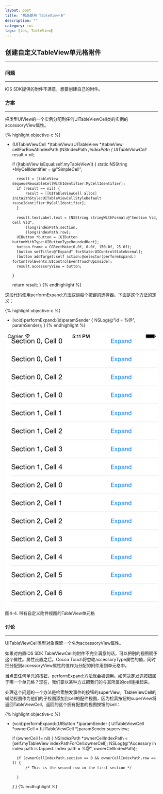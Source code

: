 ```yaml
---
layout: post
title: "构造使用 TableView-6"
description: ""
category: ios
tags: [ios, TableView]
---
```



## 创建自定义TableView单元格附件
---

### 问题
---

iOS SDK提供的附件不满意，想要创建自己的附件。

### 方案
---

把类型UIView的一个实例分配到任何UITableViewCell类的实例的accessoryView属性。

{% highlight objective-c %}
- (UITableViewCell *)tableView:(UITableView *)tableView cellForRowAtIndexPath:(NSIndexPath *)indexPath {
	UITableViewCell* result = nil;

	if ([tableView isEqual:self.myTableView]) {
		static NSString *MyCellIdentifier = @"SimpleCell";

		result = [tableView  dequeueReusableCellWithIdentifier:MyCellIdentifier];
		if (result == nil) {
			result = [[UITableViewCell alloc] initWithStyle:UITableViewCellStyleDefault reuseIdentifier:MyCellIdentifier];
		}

		result.textLabel.text = [NSString stringWithFormat:@"Section %ld, Cell %ld",
			(long)indexPath.section,
			(long)indexPath.row];
		UIButton *button = [UIButton buttonWithType:UIButtonTypeRoundedRect];
		button.frame = CGRectMake(0.0f, 0.0f, 150.0f, 25.0f);
		[button setTitle:@"Expand" forState:UIControlStateNormal];
		[button addTarget:self action:@selector(performExpand:) forControlEvents:UIControlEventTouchUpInside];
		result.accessoryView = button;
	}

	return result;
}
{% endhighlight %}

这段代码使用performExpand:方法叙谈每个按键的选择器。下面是这个方法的定义：

{% highlight objective-c %}
- (void)performExpand:(id)paramSender {
	NSLog(@"id = %@", paramSender);
}
{% endhighlight %}

![TableView-4](/assets/img/ios/TableView-4.png)

图4-4. 带有自定义附件视图的TableView单元格

### 讨论
---

UITableViewCell类型对象保留一个名为accessoryView属性。

如果对内置iOS SDK TableViewCell的附件不完全满意的话，可以把别的视图赋予这个属性。属性设置之后，Cocoa Touch将忽略accessoryType属性的值，同时把分配到accessoryView属性的值作为分配的附件用到单元格中。

当点击任何单元的按钮，performExpand:方法就会被调用。如何决定发送按钮属于哪一个单元格？现在，我们要以某种方式把我们的与其所属的cell连接起来。

处理这个问题的一个办法是检索触发事件的按钮的superView。TableViewCell的辅助视图作为他们的子视图添加到cell的配件视图，因为检索按钮的superView将返回TableViewCell，返回的这个拥有配套的视图按钮的cell：

{% highlight objective-c %}
- (void)performExpand:(UIButton *)paramSender {
	UITableViewCell *ownerCell = (UITableViewCell *)paramSender.superview;

	if (ownerCell != nil) {
		NSIndexPath *ownerCellIndexPath = [self.myTableView indexPathForCell:ownerCell];
		NSLog(@"Accessory in index path is tapped. Index path = %@", ownerCellIndexPath);

		if (ownerCellIndexPath.section == 0 && ownerCellIndexPath.row == 1) {
			/* This is the second row in the first section */

		}
	}
}
{% endhighlight %}
